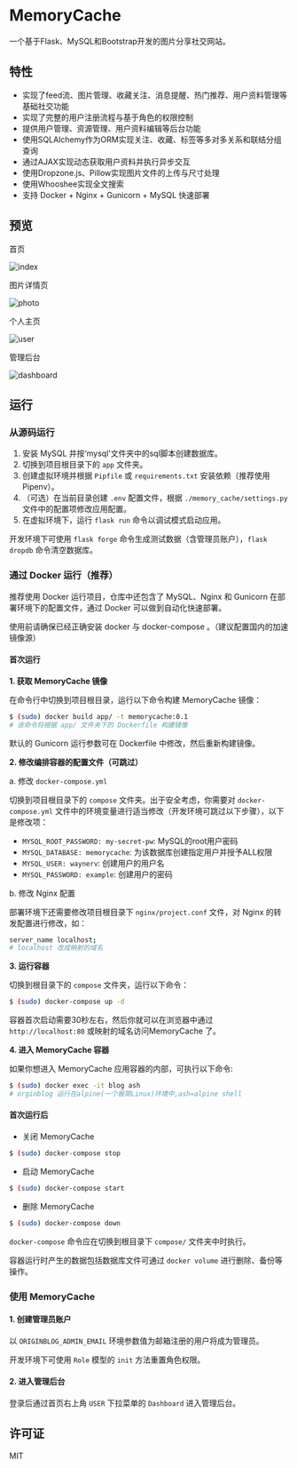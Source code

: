 # MemoryCache

一个基于Flask、MySQL和Bootstrap开发的图片分享社交网站。

## 特性

- 实现了feed流、图片管理、收藏关注、消息提醒、热门推荐、用户资料管理等基础社交功能
- 实现了完整的用户注册流程与基于角色的权限控制
- 提供用户管理、资源管理、用户资料编辑等后台功能
- 使用SQLAlchemy作为ORM实现关注、收藏、标签等多对多关系和联结分组查询
- 通过AJAX实现动态获取用户资料并执行异步交互
- 使用Dropzone.js、Pillow实现图片文件的上传与尺寸处理
- 使用Whooshee实现全文搜索
- 支持 Docker + Nginx + Gunicorn + MySQL 快速部署

## 预览

首页

![index](http://pp0zvba2e.bkt.clouddn.com/2019-04-21%2023-31-12%20%E7%9A%84%E5%B1%8F%E5%B9%95%E6%88%AA%E5%9B%BE.png)

图片详情页

![photo](http://pp0zvba2e.bkt.clouddn.com/2019-04-21%2023-31-22%20%E7%9A%84%E5%B1%8F%E5%B9%95%E6%88%AA%E5%9B%BE.png)

个人主页

![user](http://pp0zvba2e.bkt.clouddn.com/2019-04-21%2023-31-30%20%E7%9A%84%E5%B1%8F%E5%B9%95%E6%88%AA%E5%9B%BE.png)

管理后台

![dashboard](http://pp0zvba2e.bkt.clouddn.com/2019-04-21%2023-34-37%20%E7%9A%84%E5%B1%8F%E5%B9%95%E6%88%AA%E5%9B%BE.png)

## 运行

### 从源码运行

1. 安装 MySQL 并按‘mysql'文件夹中的sql脚本创建数据库。
2. 切换到项目根目录下的 `app` 文件夹。
3. 创建虚拟环境并根据 `Pipfile` 或 `requirements.txt` 安装依赖（推荐使用 Pipenv）。
4. （可选）在当前目录创建 `.env` 配置文件，根据 `./memory_cache/settings.py` 文件中的配置项修改应用配置。
5. 在虚拟环境下，运行 `flask run` 命令以调试模式启动应用。

开发环境下可使用 `flask forge` 命令生成测试数据（含管理员账户），`flask dropdb` 命令清空数据库。

### 通过 Docker 运行（推荐）

推荐使用 Docker 运行项目，仓库中还包含了 MySQL、Nginx 和 Gunicorn 在部署环境下的配置文件，通过 Docker 可以做到自动化快速部署。

使用前请确保已经正确安装 docker 与 docker-compose 。（建议配置国内的加速镜像源）

#### 首次运行

**1\. 获取 MemoryCache 镜像**

在命令行中切换到项目根目录，运行以下命令构建 MemoryCache 镜像：

```bash
$ (sudo) docker build app/ -t memorycache:0.1 
# 该命令将根据 app/ 文件夹下的 Dockerfile 构建镜像
```

默认的 Gunicorn 运行参数可在 Dockerfile 中修改，然后重新构建镜像。

**2\. 修改编排容器的配置文件（可跳过）**

a. 修改 `docker-compose.yml`

切换到项目根目录下的 `compose` 文件夹。出于安全考虑，你需要对 `docker-compose.yml` 文件中的环境变量进行适当修改（开发环境可跳过以下步骤），以下是修改项：

- `MYSQL_ROOT_PASSWORD: my-secret-pw`: MySQL的root用户密码
- `MYSQL_DATABASE: memorycache`: 为该数据库创建指定用户并授予ALL权限
- `MYSQL_USER: waynerv`: 创建用户的用户名
- `MYSQL_PASSWORD: example`: 创建用户的密码

b. 修改 Nginx 配置

部署环境下还需要修改项目根目录下 `nginx/project.conf` 文件，对 Nginx 的转发配置进行修改，如：

```bash
server_name localhost;
# localhost 改成映射的域名
```

**3\. 运行容器**

切换到根目录下的 `compose` 文件夹，运行以下命令：

```bash
$ (sudo) docker-compose up -d
```

容器首次启动需要30秒左右，然后你就可以在浏览器中通过 `http://localhost:80` 或映射的域名访问MemoryCache 了。

**4. 进入 MemoryCache 容器**

如果你想进入 MemoryCache 应用容器的内部，可执行以下命令:

```bash
$ (sudo) docker exec -it blog ash
# orginblog 运行在alpine(一个极简Linux)环境中,ash=alpine shell
```

#### 首次运行后

- 关闭 MemoryCache

```bash
$ (sudo) docker-compose stop
```

- 启动 MemoryCache

```bash
$ (sudo) docker-compose start
```

- 删除 MemoryCache

```bash
$ (sudo) docker-compose down
```

`docker-compose` 命令应在切换到根目录下 `compose/` 文件夹中时执行。

容器运行时产生的数据包括数据库文件可通过 `docker volume` 进行删除、备份等操作。

### 使用 MemoryCache

#### 1\. 创建管理员账户

以 `ORIGINBLOG_ADMIN_EMAIL` 环境参数值为邮箱注册的用户将成为管理员。

开发环境下可使用 `Role` 模型的 `init` 方法重置角色权限。

#### 2\. 进入管理后台

登录后通过首页右上角 `USER` 下拉菜单的 `Dashboard` 进入管理后台。

## 许可证

MIT
